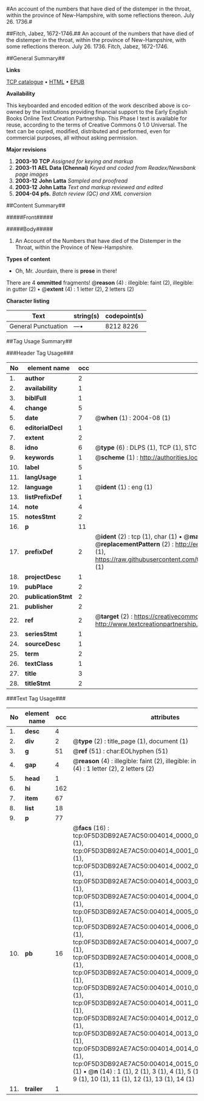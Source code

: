 #An account of the numbers that have died of the distemper in the throat, within the province of New-Hampshire, with some reflections thereon. July 26. 1736.#

##Fitch, Jabez, 1672-1746.##
An account of the numbers that have died of the distemper in the throat, within the province of New-Hampshire, with some reflections thereon. July 26. 1736.
Fitch, Jabez, 1672-1746.

##General Summary##

**Links**

[TCP catalogue](http://www.ota.ox.ac.uk/tcp/)  • 
[HTML](http://tei.it.ox.ac.uk/tcp/Texts-HTML/free/N03/N03300.html)  • 
[EPUB](http://tei.it.ox.ac.uk/tcp/Texts-EPUB/free/N03/N03300.epub)

**Availability**

This keyboarded and encoded edition of the
	       work described above is co-owned by the institutions
	       providing financial support to the Early English Books
	       Online Text Creation Partnership. This Phase I text is
	       available for reuse, according to the terms of Creative
	       Commons 0 1.0 Universal. The text can be copied,
	       modified, distributed and performed, even for
	       commercial purposes, all without asking permission.

**Major revisions**

1. __2003-10__ __TCP__ *Assigned for keying and markup*
1. __2003-11__ __AEL Data (Chennai)__ *Keyed and coded from Readex/Newsbank page images*
1. __2003-12__ __John Latta__ *Sampled and proofread*
1. __2003-12__ __John Latta__ *Text and markup reviewed and edited*
1. __2004-04__ __pfs.__ *Batch review (QC) and XML conversion*

##Content Summary##

#####Front#####

#####Body#####

1. An Account of the Numbers that have died of the Distemper in the Throat, within the Province of New-Hampshire.

**Types of content**

  * Oh, Mr. Jourdain, there is **prose** in there!

There are 4 **ommitted** fragments! 
 @__reason__ (4) : illegible: faint (2), illegible: in gutter (2)  •  @__extent__ (4) : 1 letter (2), 2 letters (2)

**Character listing**


|Text|string(s)|codepoint(s)|
|---|---|---|
|General Punctuation|—•|8212 8226|

##Tag Usage Summary##

###Header Tag Usage###

|No|element name|occ|attributes|
|---|---|---|---|
|1.|__author__|2||
|2.|__availability__|1||
|3.|__biblFull__|1||
|4.|__change__|5||
|5.|__date__|7| @__when__ (1) : 2004-08 (1)|
|6.|__editorialDecl__|1||
|7.|__extent__|2||
|8.|__idno__|6| @__type__ (6) : DLPS (1), TCP (1), STC (1), NOTIS (1), IMAGE-SET (1), EVANS-CITATION (1)|
|9.|__keywords__|1| @__scheme__ (1) : http://authorities.loc.gov/ (1)|
|10.|__label__|5||
|11.|__langUsage__|1||
|12.|__language__|1| @__ident__ (1) : eng (1)|
|13.|__listPrefixDef__|1||
|14.|__note__|4||
|15.|__notesStmt__|2||
|16.|__p__|11||
|17.|__prefixDef__|2| @__ident__ (2) : tcp (1), char (1)  •  @__matchPattern__ (2) : ([0-9\-]+):([0-9IVX]+) (1), (.+) (1)  •  @__replacementPattern__ (2) : http://eebo.chadwyck.com/downloadtiff?vid=$1&page=$2 (1), https://raw.githubusercontent.com/textcreationpartnership/Texts/master/tcpchars.xml#$1 (1)|
|18.|__projectDesc__|1||
|19.|__pubPlace__|2||
|20.|__publicationStmt__|2||
|21.|__publisher__|2||
|22.|__ref__|2| @__target__ (2) : https://creativecommons.org/publicdomain/zero/1.0/ (1), http://www.textcreationpartnership.org/docs/. (1)|
|23.|__seriesStmt__|1||
|24.|__sourceDesc__|1||
|25.|__term__|2||
|26.|__textClass__|1||
|27.|__title__|3||
|28.|__titleStmt__|2||


###Text Tag Usage###

|No|element name|occ|attributes|
|---|---|---|---|
|1.|__desc__|4||
|2.|__div__|2| @__type__ (2) : title_page (1), document (1)|
|3.|__g__|51| @__ref__ (51) : char:EOLhyphen (51)|
|4.|__gap__|4| @__reason__ (4) : illegible: faint (2), illegible: in gutter (2)  •  @__extent__ (4) : 1 letter (2), 2 letters (2)|
|5.|__head__|1||
|6.|__hi__|162||
|7.|__item__|67||
|8.|__list__|18||
|9.|__p__|77||
|10.|__pb__|16| @__facs__ (16) : tcp:0F5D3DB92AE7AC50:004014_0000_0000000000000000 (1), tcp:0F5D3DB92AE7AC50:004014_0001_0000000000000000 (1), tcp:0F5D3DB92AE7AC50:004014_0002_0000000000000000 (1), tcp:0F5D3DB92AE7AC50:004014_0003_0000000000000000 (1), tcp:0F5D3DB92AE7AC50:004014_0004_0000000000000000 (1), tcp:0F5D3DB92AE7AC50:004014_0005_0000000000000000 (1), tcp:0F5D3DB92AE7AC50:004014_0006_0000000000000000 (1), tcp:0F5D3DB92AE7AC50:004014_0007_0000000000000000 (1), tcp:0F5D3DB92AE7AC50:004014_0008_0000000000000000 (1), tcp:0F5D3DB92AE7AC50:004014_0009_0000000000000000 (1), tcp:0F5D3DB92AE7AC50:004014_0010_0000000000000000 (1), tcp:0F5D3DB92AE7AC50:004014_0011_0000000000000000 (1), tcp:0F5D3DB92AE7AC50:004014_0012_0000000000000000 (1), tcp:0F5D3DB92AE7AC50:004014_0013_0000000000000000 (1), tcp:0F5D3DB92AE7AC50:004014_0014_0000000000000000 (1), tcp:0F5D3DB92AE7AC50:004014_0015_0000000000000000 (1)  •  @__n__ (14) : 1 (1), 2 (1), 3 (1), 4 (1), 5 (1), 6 (1), 7 (1), 8 (1), 9 (1), 10 (1), 11 (1), 12 (1), 13 (1), 14 (1)|
|11.|__trailer__|1||
